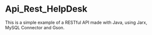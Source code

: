 # Api_Rest_HelpDesk
This is a simple example of a RESTful API made with Java, using Jarx, MySQL Connector and Gson.
